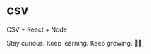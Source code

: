# csv
CSV + React + Node


<!-- INSPIRATIONAL_QUOTE_START -->
Stay curious. Keep learning. Keep growing.
🧑‍💻,
<!-- INSPIRATIONAL_QUOTE_END -->
